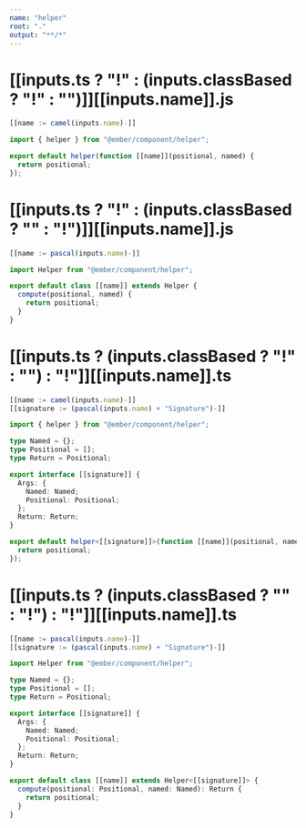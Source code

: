 ```yaml
---
name: "helper"
root: "."
output: "**/*"
---
```


# [[inputs.ts ? "!" : (inputs.classBased ? "!" : "")]][[inputs.name]].js

```js
[[name := camel(inputs.name)-]]

import { helper } from "@ember/component/helper";

export default helper(function [[name]](positional, named) {
  return positional;
});

```

# [[inputs.ts ? "!" : (inputs.classBased ? "" : "!")]][[inputs.name]].js

```js
[[name := pascal(inputs.name)-]]

import Helper from "@ember/component/helper";

export default class [[name]] extends Helper {
  compute(positional, named) {
    return positional;
  }
}

```

# [[inputs.ts ? (inputs.classBased ? "!" : "") : "!"]][[inputs.name]].ts

```ts
[[name := camel(inputs.name)-]]
[[signature := (pascal(inputs.name) + "Signature")-]]

import { helper } from "@ember/component/helper";

type Named = {};
type Positional = [];
type Return = Positional;

export interface [[signature]] {
  Args: {
    Named: Named;
    Positional: Positional;
  };
  Return: Return;
}

export default helper<[[signature]]>(function [[name]](positional, named) {
  return positional;
});

```

# [[inputs.ts ? (inputs.classBased ? "" : "!") : "!"]][[inputs.name]].ts

```ts
[[name := pascal(inputs.name)-]]
[[signature := (pascal(inputs.name) + "Signature")-]]

import Helper from "@ember/component/helper";

type Named = {};
type Positional = [];
type Return = Positional;

export interface [[signature]] {
  Args: {
    Named: Named;
    Positional: Positional;
  };
  Return: Return;
}

export default class [[name]] extends Helper<[[signature]]> {
  compute(positional: Positional, named: Named): Return {
    return positional;
  }
}

```
